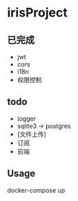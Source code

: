 # irisProject

## 已完成

- jwt
- cors
- i18n
- 权限控制

## todo

- logger
- sqlite3 -> postgres
- [文件上传]  
- 订阅
- 前端

## Usage

docker-compose up
